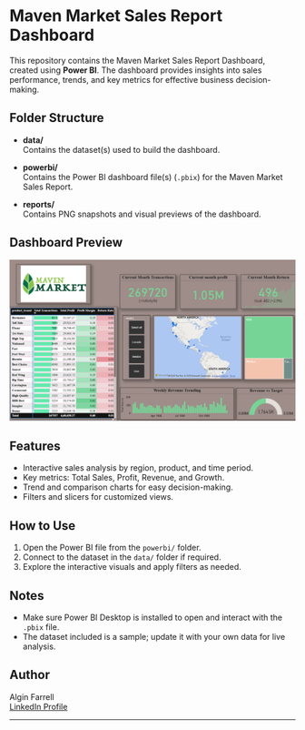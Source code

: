# Maven Market Sales Report Dashboard

This repository contains the Maven Market Sales Report Dashboard, created using **Power BI**. The dashboard provides insights into sales performance, trends, and key metrics for effective business decision-making.

## Folder Structure

- **data/**  
  Contains the dataset(s) used to build the dashboard.  

- **powerbi/**  
  Contains the Power BI dashboard file(s) (`.pbix`) for the Maven Market Sales Report.  

- **reports/**  
  Contains PNG snapshots and visual previews of the dashboard.  

## Dashboard Preview

![Dashboard Preview](reports/Screenshot%20(33).png)

## Features

- Interactive sales analysis by region, product, and time period.  
- Key metrics: Total Sales, Profit, Revenue, and Growth.  
- Trend and comparison charts for easy decision-making.  
- Filters and slicers for customized views.

## How to Use

1. Open the Power BI file from the `powerbi/` folder.  
2. Connect to the dataset in the `data/` folder if required.  
3. Explore the interactive visuals and apply filters as needed.

## Notes

- Make sure Power BI Desktop is installed to open and interact with the `.pbix` file.  
- The dataset included is a sample; update it with your own data for live analysis.  

## Author

Algin Farrell  
[LinkedIn Profile](https://www.linkedin.com/in/your-linkedin)  

---

